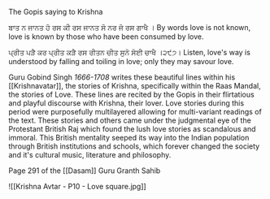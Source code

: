 The Gopis saying to Krishna

ਬਾਤ ਨ ਜਾਨਤ ਹੋ ਰਸ ਕੀ ਰਸ ਜਾਨਤ ਸੋ ਨਰ ਜੋ ਰਸ ਗਾਖੈ ।
By words love is not known, love is known by those who have been consumed by love.

ਪ੍ਰੀਤ ਪੜੈ ਕਰ ਪ੍ਰੀਤ ਕੜੈ ਰਸ ਰੀਤਨ ਚੀਤ ਸੁਨੋ ਸੋਈ ਚਾਖੈ ।੨੯੭।
Listen, love's way is understood by falling and toiling in love; only they may savour love.

Guru Gobind Singh *1666-1708* writes these beautiful lines within his [[Krishnavatar]], the stories of Krishna, specifically within the Raas Mandal, the stories of Love. These lines are recited by the Gopis in their flirtatious and playful discourse with Krishna, their lover. Love stories during this period were purposefully multilayered allowing for multi-variant readings of the text. These stories and others came under the judgmental eye of the Protestant British Raj which found the lush love stories as scandalous and immoral. This British mentality seeped its way into the Indian population through British institutions and schools, which forever changed the society and it's cultural music, literature and philosophy.

Page 291 of the [[Dasam]] Guru Granth Sahib

![[Krishna Avtar - P10 - Love square.jpg]]